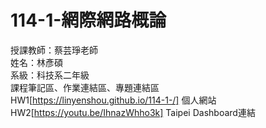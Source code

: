 # 114-1-網際網路概論
授課教師：蔡芸琤老師  
姓名：林彥碩  
系級：科技系二年級  
課程筆記區、作業連結區、專題連結區  
HW1[https://linyenshou.github.io/114-1-/] 個人網站    
HW2[https://youtu.be/IhnazWhho3k] Taipei Dashboard連結  
